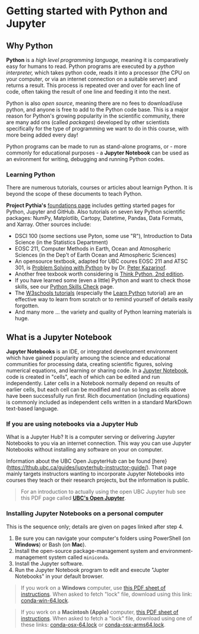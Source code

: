 # Getting started with Python and Jupyter

## Why Python

**Python** is a *high level programming language,* meaning it is comparatively easy for humans to read. Python programs are executed by a *python interpreter,* which takes python code, reads it into a processor (the CPU on your computer, or via an internet connection on a suitable server) and returns a result. This process is repeated over and over for each line of code, often taking the result of one line and feeding it into the next.

Python is also *open source*, meaning there are no fees to download/use python, and anyone is free to add to the Python code base. This is a major reason for Python's growing popularity in the scientific community, there are many add ons (called *packages*) developed by other scientists specifically for the type of programming we want to do in this course, with more being added every day!

Python programs can be made to run as stand-alone programs, or - more commonly for educational purposes - a **Jupyter Notebook** can be used as an evironment for writing, debugging and running Python codes.

### Learning Python

There are numerous tutorials, courses or articles about learnign Python. It is beyond the scope of these documents to teach Python.

**Project Pythia's** [foundations page](https://foundations.projectpythia.org/landing-page.html) includes getting started pages for Python, Jupyter and GitHub. Also tutorials on seven key Python scientific packages: NumPy, Matplotlib, Cartopy, Datetime, Pandas, Data Formats, and Xarray. Other sources include:

* DSCI 100 (some sections use Pyton, some use "R"), Introduction to Data Science (in the Statistics Department)
* EOSC 211, Computer Methods in Earth, Ocean and Atmospheric Sciences (in the Dep't of Earth Ocean and Atmospheric Sciences)
* An opensource textbook, adapted for  UBC coures EOSC 211 and ATSC 301, is [Problem Solving with Python](https://problemsolvingwithpython.com/) by by Dr. [Peter Kazarinof](https://github.com/ProfessorKazarinoff).
* Another free texbook worth considering is [Think Python, 2nd edition](https://greenteapress.com/wp/think-python-2e/).
* If you have learned some (even a little) Python and want to check those skills, see our [Python Skills Check](SkillsCheck-solns.ipynb) page.
* The [W3schools tutorials](https://www.w3schools.com/) (especially the [Learn Python](https://www.w3schools.com/python/default.asp) tutorial) are an effective way to learn from scratch or to remind yourself of details easily forgotten.
* And many more ... the variety and quality of Python learning materials is huge.

## What is a Jupyter Notebook

**Jupyter Notebooks** is an IDE, or integrated development environment which have gained popularity amoung the science and educational communities for processing data, creating scientific figures, solving numerical equations, and learning or sharing code. In a [Jupyter Notebook](https://www.jupyter.org/), code is created in "cells", each of which can be edited and run independently. Later cells in a Notebook normally depend on results of earlier cells, but each cell can be modified and run so long as cells above have been successfully run first. Rich documentation (including equations) is commonly included as independent cells written in a standard MarkDown text-based language.

### If you are using notebooks via a Jupyter Hub
What is a Jupyter Hub? It is a computer serving or delivering Jupyter Notebooks to you via an internet connection. This way you can use Jupyter Notebooks without installing any software on your on computer.

Information about the UBC Open JupyterHub can be found [here}(https://lthub.ubc.ca/guides/jupyterhub-instructor-guide/). That page mainly targets instructors wanting to incorporate Jupyter Notebooks into courses they teach or their research projects, but the information is public.

> For an introduction to actually using the open UBC Jupyter hub see this PDF page called **<a href="files\jupyter_open_quickstart.pdf">UBC's Open Jupyter</a>**.

### Installing Jupyter Notebooks on a personal computer

This is the sequence only; details are given on pages linked after step 4.

1. Be sure you can navigate your computer's folders using PowerShell (on **Windows**) or Bash (on **Mac**).
2. Install the open-source package-management system and environment-management system called `miniconda`.
3. Install the Jupyter software.
4. Run the Jupyter Notebook program to edit and execute "Jupter Notebooks" in your default browser.

>If you work on a **Windows** computer, use <a href="files\python-setup_windows_short_2022.pdf">this PDF sheet of instructions</a>. When asked to fetch "lock" file, download using this link: <a href="files\conda-win-64.lock">conda-win-64.lock</a>.

>If you work on a **Macintosh (Apple)** computer, <a href="files\python-setup_macos_short_2022.pdf">this PDF sheet of instructions</a>. When asked to fetch a "lock" file, download using one of these links: <a href="files\conda-osx-64.lock">conda-osx-64.lock</a> or <a href="files\conda-osx-arms64.lock">conda-osx-arms64.lock</a>.
